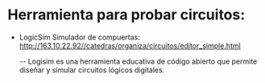 # Herramienta para probar circuitos:

* LogicSim Simulador de compuertas: http://163.10.22.92//catedras/organiza/circuitos/editor_simple.html

	-- Logisim es una herramienta educativa de código abierto que permite diseñar y simular circuitos lógicos digitales.